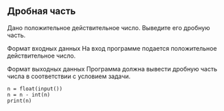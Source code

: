 ## Дробная часть
Дано положительное действительное число. Выведите его дробную часть.

Формат входных данных
На вход программе подается положительное действительное число.

Формат выходных данных
Программа должна вывести дробную часть числа в соответствии с условием задачи.

```
n = float(input())
n = n - int(n)
print(n)
```